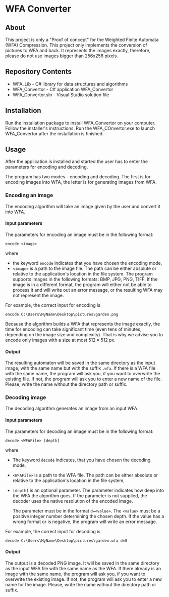 # WFA Converter

## About

This project is only a "Proof of concept" for the Weighted Finite Automata (WFA) Compression. This project only implements the conversion of pictures to WFA and back. It represents the images exactly, therefore, please do not use images bigger than 256x256 pixels.

## Repository Contents

- WFA_Lib - C# library for data structures and algorithms
- WFA_Convertor - C# application WFA_Convertor
- WFA_Convertor.sln - Visual Studio solution file

## Installation

Run the installation package to install WFA\_Convertor on your computer. Follow the installer's instructions. Run the WFA\_COnvertor.exe to launch WFA\_Convertor after the installation is finished.

## Usage

After the application is installed and started the user has to enter the parameters for encoding and decoding.

The program has two modes - encoding and decoding. The first is for encoding images into WFA, the letter is for generating images from WFA.

### Encoding an image

The encoding algorithm will take an image given by the user and convert it into WFA.

#### Input parameters

The parameters for encoding an image must be in the following format:

```
encode <image> 
```

where

- the keyword `encode` indicates that you have chosen the encoding mode,
- `<image>` is a path to the image file. The path can be either absolute or relative to the application's location in the file system. The program supports images in the following formats: BMP, JPG, PNG, TIFF. If the image is in a different format, the program will either not be able to process it and will write out an error message, or the resulting WFA may not represent the image.

For example, the correct input for encoding is

```
encode C:\Users\MyName\Desktop\pictures\garden.png
```

Because the algorithm builds a WFA that represents the image exactly, the time for encoding can take significant time (even tens of minutes, depending on the image size and complexity). That is why we advise you to encode only images with a size at most $512\times512$ px.

#### Output

The resulting automaton will be saved in the same directory as the input image, with the same name but with the suffix `.wfa`.
If there is a WFA file with the same name, the program will ask you, if you want to overwrite the existing file. If not, the program will ask you to enter a new name of the file. Please, write the name without the directory path or suffix.

### Decoding image

The decoding algorithm generates an image from an input WFA.

#### Input parameters

The parameters for decoding an image must be in the following format:

```
decode <WFAFile> [depth]
```

where

- The keyword `decode` indicates, that you have chosen the decoding mode,
- `<WFAFile>` is a path to the WFA file. The path can be either absolute or relative to the application's location in the file system,
- `[depth]` is an optional parameter. The parameter indicates how deep into the WFA the algorithm goes. If the parameter is not supplied, the decoder uses the native resolution of the encoded image.
	
	The parameter must be in the format `d=<value>`. The `<value>` must be a positive integer number determining the chosen depth. If the value has a wrong format or is negative, the program will write an error message.

For example, the correct input for decoding is
 ```
 decode C:\Users\MyName\Desktop\pictures\garden.wfa d=8
 ```

#### Output

The output is a decoded PNG image. It will be saved in the same directory as the input WFA file with the same name as the WFA. If there already is an image with the same name, the program will ask you, if you want to overwrite the existing image. If not, the program will ask you to enter a new name for the image. Please, write the name without the directory path or suffix.
